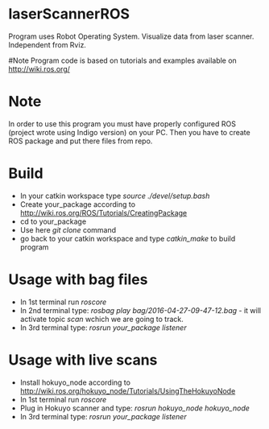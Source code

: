 # laserScannerROS
Program uses Robot Operating System. Visualize data from laser scanner. Independent from Rviz.

#Note
Program code is based on tutorials and examples available on http://wiki.ros.org/

# Note
In order to use this program you must have properly configured ROS (project wrote using Indigo version) on your PC. 
Then you have to create ROS package and put there files from repo.

# Build
* In your catkin workspace type _source ./devel/setup.bash_
* Create your_package according to http://wiki.ros.org/ROS/Tutorials/CreatingPackage
* cd to your_package
* Use here _git clone_ command
* go back to your catkin workspace and type _catkin_make_ to build program

# Usage with bag files
* In 1st terminal run _roscore_
* In 2nd terminal type: _rosbag play bag/2016-04-27-09-47-12.bag_ - it will activate topic _scan_ wchich we are going to track.
* In 3rd terminal type: _rosrun your_package listener_

# Usage with live scans
* Install hokuyo_node according to http://wiki.ros.org/hokuyo_node/Tutorials/UsingTheHokuyoNode
* In 1st terminal run _roscore_
* Plug in Hokuyo scanner and type: _rosrun hokuyo_node hokuyo_node_
* In 3rd terminal type: _rosrun your_package listener_
